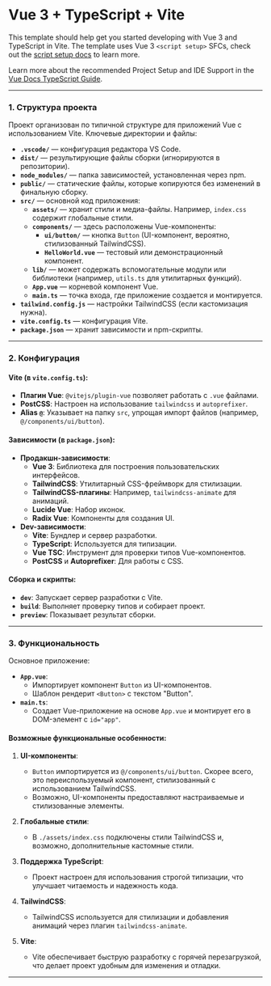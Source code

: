 # Vue 3 + TypeScript + Vite

This template should help get you started developing with Vue 3 and TypeScript in Vite. The template uses Vue 3 `<script setup>` SFCs, check out the [script setup docs](https://v3.vuejs.org/api/sfc-script-setup.html#sfc-script-setup) to learn more.

Learn more about the recommended Project Setup and IDE Support in the [Vue Docs TypeScript Guide](https://vuejs.org/guide/typescript/overview.html#project-setup).


---

### 1. **Структура проекта**
Проект организован по типичной структуре для приложений Vue с использованием Vite. Ключевые директории и файлы:
- **`.vscode/`** — конфигурация редактора VS Code.
- **`dist/`** — результирующие файлы сборки (игнорируются в репозитории).
- **`node_modules/`** — папка зависимостей, установленная через npm.
- **`public/`** — статические файлы, которые копируются без изменений в финальную сборку.
- **`src/`** — основной код приложения:
  - **`assets/`** — хранит стили и медиа-файлы. Например, `index.css` содержит глобальные стили.
  - **`components/`** — здесь расположены Vue-компоненты:
    - **`ui/button/`** — кнопка `Button` (UI-компонент, вероятно, стилизованный TailwindCSS).
    - **`HelloWorld.vue`** — тестовый или демонстрационный компонент.
  - **`lib/`** — может содержать вспомогательные модули или библиотеки (например, `utils.ts` для утилитарных функций).
  - **`App.vue`** — корневой компонент Vue.
  - **`main.ts`** — точка входа, где приложение создается и монтируется.
- **`tailwind.config.js`** — настройки TailwindCSS (если кастомизация нужна).
- **`vite.config.ts`** — конфигурация Vite.
- **`package.json`** — хранит зависимости и npm-скрипты.

---

### 2. **Конфигурация**
#### Vite (в `vite.config.ts`):
- **Плагин Vue**: `@vitejs/plugin-vue` позволяет работать с `.vue` файлами.
- **PostCSS**: Настроен на использование `tailwindcss` и `autoprefixer`.
- **Alias `@`**: Указывает на папку `src`, упрощая импорт файлов (например, `@/components/ui/button`).
  
#### Зависимости (в `package.json`):
- **Продакшн-зависимости**:
  - **Vue 3**: Библиотека для построения пользовательских интерфейсов.
  - **TailwindCSS**: Утилитарный CSS-фреймворк для стилизации.
  - **TailwindCSS-плагины**: Например, `tailwindcss-animate` для анимаций.
  - **Lucide Vue**: Набор иконок.
  - **Radix Vue**: Компоненты для создания UI.
- **Dev-зависимости**:
  - **Vite**: Бундлер и сервер разработки.
  - **TypeScript**: Используется для типизации.
  - **Vue TSC**: Инструмент для проверки типов Vue-компонентов.
  - **PostCSS** и **Autoprefixer**: Для работы с CSS.

#### Сборка и скрипты:
- **`dev`**: Запускает сервер разработки с Vite.
- **`build`**: Выполняет проверку типов и собирает проект.
- **`preview`**: Показывает результат сборки.

---

### 3. **Функциональность**
Основное приложение:
- **`App.vue`**: 
  - Импортирует компонент `Button` из UI-компонентов.
  - Шаблон рендерит `<Button>` с текстом "Button".
- **`main.ts`**:
  - Создает Vue-приложение на основе `App.vue` и монтирует его в DOM-элемент с `id="app"`.

#### Возможные функциональные особенности:
1. **UI-компоненты**:
   - `Button` импортируется из `@/components/ui/button`. Скорее всего, это переиспользуемый компонент, стилизованный с использованием TailwindCSS.
   - Возможно, UI-компоненты предоставляют настраиваемые и стилизованные элементы.

2. **Глобальные стили**:
   - В `./assets/index.css` подключены стили TailwindCSS и, возможно, дополнительные кастомные стили.

3. **Поддержка TypeScript**:
   - Проект настроен для использования строгой типизации, что улучшает читаемость и надежность кода.

4. **TailwindCSS**:
   - TailwindCSS используется для стилизации и добавления анимаций через плагин `tailwindcss-animate`.

5. **Vite**:
   - Vite обеспечивает быструю разработку с горячей перезагрузкой, что делает проект удобным для изменения и отладки.

---
